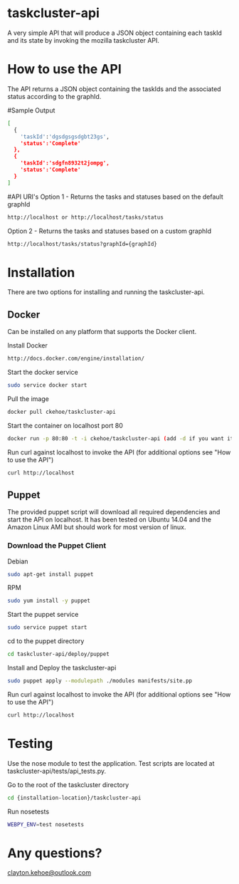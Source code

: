 # taskcluster-api
A very simple API that will produce a JSON object containing each taskId and its state by invoking the mozilla taskcluster API. 

# How to use the API
The API returns a JSON object containing the taskIds and the associated status according to the graphId.  

#Sample Output
```bash
[
  {
    'taskId':'dgsdgsgsdgbt23gs', 
    'status':'Complete'
  },
  {
    'taskId':'sdgfn8932t2jompg',
    'status':'Complete'
  }
]
```

#API URI's
Option 1 - Returns the tasks and statuses based on the default graphId
```bash
http://localhost or http://localhost/tasks/status
```
Option 2 - Returns the tasks and statuses based on a custom graphId
```bash
http://localhost/tasks/status?graphId={graphId}
```
# Installation
There are two options for installing and running the taskcluster-api. 

## Docker
Can be installed on any platform that supports the Docker client.

Install Docker
```bash
http://docs.docker.com/engine/installation/
```
Start the docker service
```bash
sudo service docker start
```

Pull the image
```bash
docker pull ckehoe/taskcluster-api
```
Start the container on localhost port 80
```bash
docker run -p 80:80 -t -i ckehoe/taskcluster-api (add -d if you want it to run in the background)
```
Run curl against localhost to invoke the API (for additional options see "How to use the API")
```bash
curl http://localhost
```

## Puppet
The provided puppet script will download all required dependencies and start the API on localhost. It has been tested on Ubuntu 14.04 and the Amazon Linux AMI but should work for most version of linux.

### Download the Puppet Client

Debian
```bash
sudo apt-get install puppet
```
RPM
```bash
sudo yum install -y puppet
```

Start the puppet service
```bash
sudo service puppet start
```

cd to the puppet directory
```bash
cd taskcluster-api/deploy/puppet
```

Install and Deploy the taskcluster-api
```bash
sudo puppet apply --modulepath ./modules manifests/site.pp
```

Run curl against localhost to invoke the API (for additional options see "How to use the API")
```bash
curl http://localhost
```

# Testing
Use the nose module to test the application. Test scripts are located at taskcluster-api/tests/api_tests.py.

Go to the root of the taskcluster directory
```bash
cd {installation-location}/taskcluster-api
```
Run nosetests
```bash
WEBPY_ENV=test nosetests
```
# Any questions?
clayton.kehoe@outlook.com

